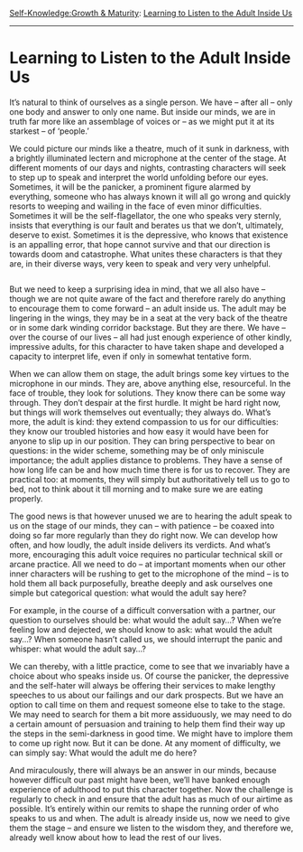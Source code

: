[Self-Knowledge:](https://www.theschooloflife.com/thebookoflife/category/self-knowledge/)[Growth & Maturity](https://www.theschooloflife.com/thebookoflife/category/self-knowledge/growth-maturity/): [Learning to Listen to the Adult Inside Us](https://www.theschooloflife.com/thebookoflife/learning-to-listen-to-the-adult-inside-us/)

* * *

# Learning to Listen to the Adult Inside Us

It’s natural to think of ourselves as a single person. We have – after all – only one body and answer to only one name. But inside our minds, we are in truth far more like an assemblage of voices or – as we might put it at its starkest – of ‘people.’

We could picture our minds like a theatre, much of it sunk in darkness, with a brightly illuminated lectern and microphone at the center of the stage. At different moments of our days and nights, contrasting characters will seek to step up to speak and interpret the world unfolding before our eyes. Sometimes, it will be the panicker, a prominent figure alarmed by everything, someone who has always known it will all go wrong and quickly resorts to weeping and wailing in the face of even minor difficulties. Sometimes it will be the self-flagellator, the one who speaks very sternly, insists that everything is our fault and berates us that we don’t, ultimately, deserve to exist. Sometimes it is the depressive, who knows that existence is an appalling error, that hope cannot survive and that our direction is towards doom and catastrophe. What unites these characters is that they are, in their diverse ways, very keen to speak and very very unhelpful.

<figure class="aligncenter"><img src="https://www.theschooloflife.com/thebookoflife/wp-content/uploads/2019/10/Webp.net-resizeimage-5-702x336.jpg" alt="" class="wp-image-23686" srcset="https://www.theschooloflife.com/thebookoflife/wp-content/uploads/2019/10/Webp.net-resizeimage-5-702x336.jpg 702w, https://www.theschooloflife.com/thebookoflife/wp-content/uploads/2019/10/Webp.net-resizeimage-5-702x336-300x144.jpg 300w" sizes="(max-width: 702px) 100vw, 702px"></figure>

But we need to keep a surprising idea in mind, that we all also have – though we are not quite aware of the fact and therefore rarely do anything to encourage them to come forward – an adult inside us. The adult may be lingering in the wings, they may be in a seat at the very back of the theatre or in some dark winding corridor backstage. But they are there. We have – over the course of our lives – all had just enough experience of other kindly, impressive adults, for this character to have taken shape and developed a capacity to interpret life, even if only in somewhat tentative form.

When we can allow them on stage, the adult brings some key virtues to the microphone in our minds. They are, above anything else, resourceful. In the face of trouble, they look for solutions. They know there can be some way through. They don’t despair at the first hurdle. It might be hard right now, but things will work themselves out eventually; they always do. What’s more, the adult is kind: they extend compassion to us for our difficulties: they know our troubled histories and how easy it would have been for anyone to slip up in our position. They can bring perspective to bear on questions: in the wider scheme, something may be of only miniscule importance; the adult applies distance to problems. They have a sense of how long life can be and how much time there is for us to recover. They are practical too: at moments, they will simply but authoritatively tell us to go to bed, not to think about it till morning and to make sure we are eating properly.

The good news is that however unused we are to hearing the adult speak to us on the stage of our minds, they can – with patience – be coaxed into doing so far more regularly than they do right now. We can develop how often, and how loudly, the adult inside delivers its verdicts. And what’s more, encouraging this adult voice requires no particular technical skill or arcane practice. All we need to do – at important moments when our other inner characters will be rushing to get to the microphone of the mind – is to hold them all back purposefully, breathe deeply and ask ourselves one simple but categorical question: what would the adult say here?

For example, in the course of a difficult conversation with a partner, our question to ourselves should be: what would the adult say…? When we’re feeling low and dejected, we should know to ask: what would the adult say…? When someone hasn’t called us, we should interrupt the panic and whisper: what would the adult say…?

We can thereby, with a little practice, come to see that we invariably have a choice about who speaks inside us. Of course the panicker, the depressive and the self-hater will always be offering their services to make lengthy speeches to us about our failings and our dark prospects. But we have an option to call time on them and request someone else to take to the stage. We may need to search for them a bit more assiduously, we may need to do a certain amount of persuasion and training to help them find their way up the steps in the semi-darkness in good time. We might have to implore them to come up right now. But it can be done. At any moment of difficulty, we can simply say: What would the adult me do here?

And miraculously, there will always be an answer in our minds, because however difficult our past might have been, we’ll have banked enough experience of adulthood to put this character together. Now the challenge is regularly to check in and ensure that the adult has as much of our airtime as possible. It’s entirely within our remits to shape the running order of who speaks to us and when. The adult is already inside us, now we need to give them the stage – and ensure we listen to the wisdom they, and therefore we, already well know about how to lead the rest of our lives.&nbsp;
